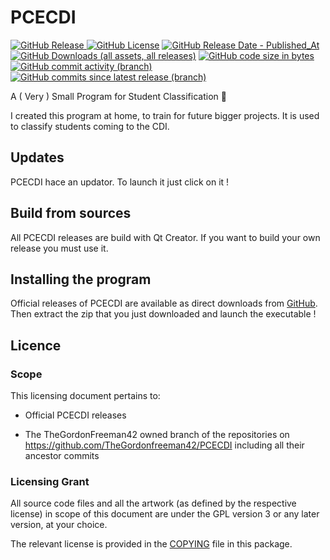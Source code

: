 # PCECDI

[![GitHub Release](https://img.shields.io/github/v/release/TheGordonFreeman42/PCECDI?display_name=release)
](https://github.com/TheGordonFreeman42/PCECDI/releases/latest)
[![GitHub License](https://img.shields.io/github/license/TheGordonFreeman42/PCECDI)](https://github.com/TheGordonFreeman42/PCECDI/blob/main/COPYING)
[![GitHub Release Date - Published_At](https://img.shields.io/github/release-date/TheGordonFreeman42/PCECDI)](https://github.com/TheGordonFreeman42/PCECDI/releases/latest)
[![GitHub Downloads (all assets, all releases)](https://img.shields.io/github/downloads/TheGordonFreeman42/PCECDI/total)](https://github.com/TheGordonFreeman42/PCECDI/releases)
[![GitHub code size in bytes](https://img.shields.io/github/languages/code-size/TheGordonFreeman42/PCECDI)](https://github.com/TheGordonFreeman42/PCECDI/tree/main)
[![GitHub commit activity (branch)](https://img.shields.io/github/commit-activity/m/TheGordonFreeman42/PCECDI/main)](https://github.com/TheGordonFreeman42/PCECDI/graphs/commit-activity)
[![GitHub commits since latest release (branch)](https://img.shields.io/github/commits-since/TheGordonFreeman42/PCECDI/latest/main)](https://github.com/TheGordonFreeman42/PCECDI/graphs/commit-activity)



A ( Very ) Small Program for Student Classification 🤣 

I created this program at home, to train for future bigger projects. It is used to classify students coming to the CDI.

## Updates

PCECDI hace an updator. To launch it just click on it !

## Build from sources

All PCECDI releases are build with Qt Creator. If you want to build your own release you must use it.

## Installing the program

Official releases of PCECDI are available as direct downloads from [GitHub](https://github.com/TheGordonFreeman42/PCECDI/releases/latest). Then extract the zip that you just downloaded and launch the executable !

## Licence

### Scope

This licensing document pertains to:

- Official PCECDI releases

- The TheGordonFreeman42 owned branch of the repositories on
  https://github.com/TheGordonfreeman42/PCECDI including all their ancestor commits

### Licensing Grant

All source code files and all the artwork (as defined by the respective license) in scope of this document are under the GPL version 3
or any later version, at your choice.

The relevant license is provided in the [COPYING](COPYING) file in this
package.